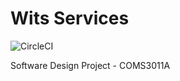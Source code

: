 # Wits Services
![CircleCI](https://img.shields.io/circleci/build/github/givenng6/sdp_wits_services/master)

Software Design Project - COMS3011A
